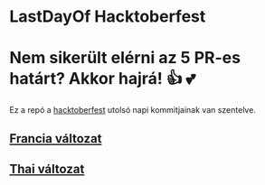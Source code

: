 # LastDayOf Hacktoberfest

Nem sikerült elérni az 5 PR-es határt? Akkor hajrá! :+1: :two_hearts:
=======
Ez a repó a [hacktoberfest](https://hacktoberfest.digitalocean.com) utolsó napi kommitjainak van szentelve.

## [Francia változat](./README.FR.md)
## [Thai változat](./README.TH.md)

